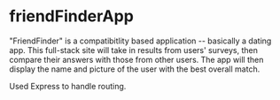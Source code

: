 # friendFinderApp


"FriendFinder" is a compatibitlity based application -- basically a dating app. This full-stack site will take in results from users' surveys, then compare their answers with those from other users. The app will then display the name and picture of the user with the best overall match.

Used Express to handle routing.